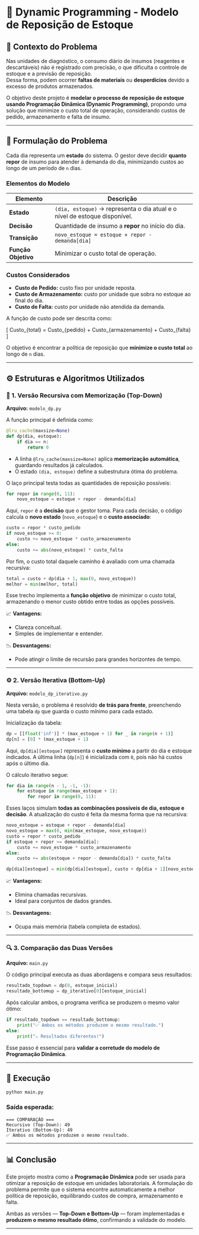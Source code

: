 # 🧮 Dynamic Programming - Modelo de Reposição de Estoque

## 📖 Contexto do Problema

Nas unidades de diagnóstico, o consumo diário de insumos (reagentes e descartáveis) não é registrado com precisão, o que dificulta o controle de estoque e a previsão de reposição.  
Dessa forma, podem ocorrer **faltas de materiais** ou **desperdícios** devido a excesso de produtos armazenados.

O objetivo deste projeto é **modelar o processo de reposição de estoque usando Programação Dinâmica (Dynamic Programming)**, propondo uma solução que minimize o custo total de operação, considerando custos de pedido, armazenamento e falta de insumo.

---

## 🧩 Formulação do Problema

Cada dia representa um **estado** do sistema. O gestor deve decidir **quanto repor** de insumo para atender à demanda do dia, minimizando custos ao longo de um período de `n` dias.

### **Elementos do Modelo**

| Elemento | Descrição |
|-----------|------------|
| **Estado** | `(dia, estoque)` → representa o dia atual e o nível de estoque disponível. |
| **Decisão** | Quantidade de insumo a **repor** no início do dia. |
| **Transição** | `novo_estoque = estoque + repor - demanda[dia]` |
| **Função Objetivo** | Minimizar o custo total de operação. |

### **Custos Considerados**

- **Custo de Pedido:** custo fixo por unidade reposta.  
- **Custo de Armazenamento:** custo por unidade que sobra no estoque ao final do dia.  
- **Custo de Falta:** custo por unidade não atendida da demanda.

A função de custo pode ser descrita como:

\[
Custo_{total} = Custo_{pedido} + Custo_{armazenamento} + Custo_{falta}
\]

O objetivo é encontrar a política de reposição que **minimize o custo total** ao longo de `n` dias.

---

## ⚙️ Estruturas e Algoritmos Utilizados

### 🧠 1. **Versão Recursiva com Memorização (Top-Down)**

**Arquivo:** `modelo_dp.py`

A função principal é definida como:

```python
@lru_cache(maxsize=None)
def dp(dia, estoque):
    if dia == n:
        return 0
````

* A linha `@lru_cache(maxsize=None)` aplica **memorização automática**, guardando resultados já calculados.
* O estado `(dia, estoque)` define a subestrutura ótima do problema.

O laço principal testa todas as quantidades de reposição possíveis:

```python
for repor in range(0, 11):
    novo_estoque = estoque + repor - demanda[dia]
```

Aqui, `repor` é a **decisão** que o gestor toma.
Para cada decisão, o código calcula o **novo estado** (`novo_estoque`) e o **custo associado**:

```python
custo = repor * custo_pedido
if novo_estoque >= 0:
    custo += novo_estoque * custo_armazenamento
else:
    custo += abs(novo_estoque) * custo_falta
```

Por fim, o custo total daquele caminho é avaliado com uma chamada recursiva:

```python
total = custo + dp(dia + 1, max(0, novo_estoque))
melhor = min(melhor, total)
```

Esse trecho implementa a **função objetivo** de minimizar o custo total, armazenando o menor custo obtido entre todas as opções possíveis.

📈 **Vantagens:**

* Clareza conceitual.
* Simples de implementar e entender.

📉 **Desvantagens:**

* Pode atingir o limite de recursão para grandes horizontes de tempo.

---

### ⚙️ 2. **Versão Iterativa (Bottom-Up)**

**Arquivo:** `modelo_dp_iterativo.py`

Nesta versão, o problema é resolvido **de trás para frente**, preenchendo uma tabela `dp` que guarda o custo mínimo para cada estado.

Inicialização da tabela:

```python
dp = [[float('inf')] * (max_estoque + 1) for _ in range(n + 1)]
dp[n] = [0] * (max_estoque + 1)
```

Aqui, `dp[dia][estoque]` representa o **custo mínimo** a partir do dia e estoque indicados.
A última linha (`dp[n]`) é inicializada com `0`, pois não há custos após o último dia.

O cálculo iterativo segue:

```python
for dia in range(n - 1, -1, -1):
    for estoque in range(max_estoque + 1):
        for repor in range(0, 11):
```

Esses laços simulam **todas as combinações possíveis de dia, estoque e decisão**.
A atualização do custo é feita da mesma forma que na recursiva:

```python
novo_estoque = estoque + repor - demanda[dia]
novo_estoque = max(0, min(max_estoque, novo_estoque))
custo = repor * custo_pedido
if estoque + repor >= demanda[dia]:
    custo += novo_estoque * custo_armazenamento
else:
    custo += abs(estoque + repor - demanda[dia]) * custo_falta

dp[dia][estoque] = min(dp[dia][estoque], custo + dp[dia + 1][novo_estoque])
```

📈 **Vantagens:**

* Elimina chamadas recursivas.
* Ideal para conjuntos de dados grandes.

📉 **Desvantagens:**

* Ocupa mais memória (tabela completa de estados).

---

### 🔍 3. **Comparação das Duas Versões**

**Arquivo:** `main.py`

O código principal executa as duas abordagens e compara seus resultados:

```python
resultado_topdown = dp(0, estoque_inicial)
resultado_bottomup = dp_iterativo[0][estoque_inicial]
```

Após calcular ambos, o programa verifica se produzem o mesmo valor ótimo:

```python
if resultado_topdown == resultado_bottomup:
    print("✅ Ambos os métodos produzem o mesmo resultado.")
else:
    print("⚠️ Resultados diferentes!")
```

Esse passo é essencial para **validar a corretude do modelo de Programação Dinâmica**.

---

## 🧾 Execução

```bash
python main.py
```

### Saída esperada:

```
=== COMPARAÇÃO ===
Recursivo (Top-Down): 49
Iterativo (Bottom-Up): 49
✅ Ambos os métodos produzem o mesmo resultado.
```

---

## 📊 Conclusão

Este projeto mostra como a **Programação Dinâmica** pode ser usada para otimizar a reposição de estoque em unidades laboratoriais.
A formulação do problema permite que o sistema encontre automaticamente a melhor política de reposição, equilibrando custos de compra, armazenamento e falta.

Ambas as versões — **Top-Down e Bottom-Up** — foram implementadas e **produzem o mesmo resultado ótimo**, confirmando a validade do modelo.

---
